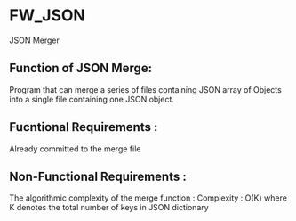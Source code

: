 # FW_JSON
JSON Merger

## Function of JSON Merge:
Program that can merge a series of files containing JSON array of Objects into a single file containing one JSON object.

## Fucntional Requirements :
Already committed to the merge file

## Non-Functional Requirements :
The algorithmic complexity of the merge function :
Complexity : O(K)
             where K denotes the total number of keys in JSON dictionary
